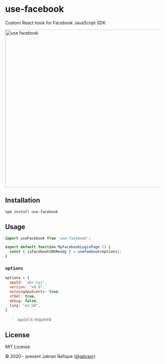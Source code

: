 # use-facebook

Custom React hook for Facebook JavaScript SDK

<img src="https://user-images.githubusercontent.com/2131246/96389389-3d43db80-11a7-11eb-9aed-5f6ea596340b.png" alt="use facebook" width="512px" lazy />


## Installation

```shell
npm install use-facebook
```

## Usage

```js
import useFacebook from 'use-facebook';

export default function MyFacebookLoginPage () {
  const { isFacebookSDKReady } = useFaebook(options);
}
```

### `options`

```js
options = {
  appId: 'abc-xyz',
  version: "v8.0",
  autoLogAppEvents: true,
  xfbml: true,
  debug: false,
  lang: "en_GB",
}
```

> `appId` is required


## License
MIT License

&copy; 2020 - present Jabran Rafique ([@jabranr](https://twitter.com/jabranr))

